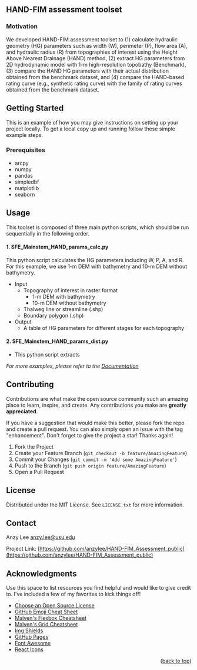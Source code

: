 



<!-- ABOUT THE PROJECT -->
## HAND-FIM assessment toolset

### Motivation

We developed HAND-FIM assessment toolset to (1) calculate hydraulic geometry (HG) parameters such as width (W), perimeter (P), flow area (A), and hydraulic radius (R) from topographies of interest using the Height Above Nearest Drainage (HAND) method, (2) extract HG parameters from 2D hydrodynamic model with 1-m high-resolution topobathy (Benchmark), (3) compare the HAND HG parameters with their actual distribution obtained from the benchmark dataset, and (4) compare the HAND-based rating curve (e.g., synthetic rating curve) with the family of rating curves obtained from the benchmark dataset.


<!-- GETTING STARTED -->
## Getting Started

This is an example of how you may give instructions on setting up your project locally.
To get a local copy up and running follow these simple example steps.

### Prerequisites

* arcpy
* numpy
* pandas
* simpledbf
* matplotlib
* seaborn


<!-- USAGE EXAMPLES -->
## Usage

This toolset is composed of three main python scripts, which should be run sequentially in the following order.

#### 1. SFE_Mainstem_HAND_params_calc.py
This python script calculates the HG parameters including W, P, A, and R. For this example, we use 1-m DEM with bathymetry and 10-m DEM without bathymetry.
- Input
    - Topography of interest in raster format
        - 1-m DEM with bathymetry
        - 10-m DEM without bathymetry
    - Thalweg line or streamline (.shp)
    - Boundary polygon (.shp)
- Output
    - A table of HG parameters for different stages for each topography

#### 2. SFE_Mainstem_HAND_params_dist.py
- This python script extracts 

_For more examples, please refer to the [Documentation](https://example.com)_


<!-- ROADMAP 

## Roadmap

- [x] Add Changelog
- [x] Add back to top links
- [ ] Add Additional Templates w/ Examples
- [ ] Add "components" document to easily copy & paste sections of the readme
- [ ] Multi-language Support
    - [ ] Chinese
    - [ ] Spanish
-->


<!-- CONTRIBUTING -->
## Contributing

Contributions are what make the open source community such an amazing place to learn, inspire, and create. Any contributions you make are **greatly appreciated**.

If you have a suggestion that would make this better, please fork the repo and create a pull request. You can also simply open an issue with the tag "enhancement".
Don't forget to give the project a star! Thanks again!

1. Fork the Project
2. Create your Feature Branch (`git checkout -b feature/AmazingFeature`)
3. Commit your Changes (`git commit -m 'Add some AmazingFeature'`)
4. Push to the Branch (`git push origin feature/AmazingFeature`)
5. Open a Pull Request


<!-- LICENSE -->
## License

Distributed under the MIT License. See `LICENSE.txt` for more information.



<!-- CONTACT -->
## Contact

Anzy Lee anzy.lee@usu.edu

Project Link: [https://github.com/anzylee/HAND-FIM_Assessment_public](https://github.com/anzylee/HAND-FIM_Assessment_public)


<!-- ACKNOWLEDGMENTS -->
## Acknowledgments

Use this space to list resources you find helpful and would like to give credit to. I've included a few of my favorites to kick things off!

* [Choose an Open Source License](https://choosealicense.com)
* [GitHub Emoji Cheat Sheet](https://www.webpagefx.com/tools/emoji-cheat-sheet)
* [Malven's Flexbox Cheatsheet](https://flexbox.malven.co/)
* [Malven's Grid Cheatsheet](https://grid.malven.co/)
* [Img Shields](https://shields.io)
* [GitHub Pages](https://pages.github.com)
* [Font Awesome](https://fontawesome.com)
* [React Icons](https://react-icons.github.io/react-icons/search)

<p align="right">(<a href="#readme-top">back to top</a>)</p>


